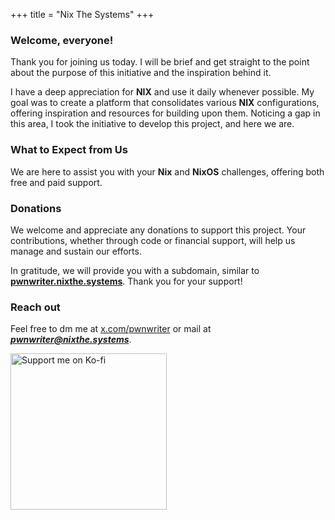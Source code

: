 +++
title = "Nix The Systems"
+++

### Welcome, everyone!

Thank you for joining us today. I will be brief and get straight to the point about the purpose of this initiative and the inspiration behind it.

I have a deep appreciation for **NIX** and use it daily whenever possible. My goal was to create a platform that consolidates various **NIX** configurations, offering inspiration and resources for building upon them. Noticing a gap in this area, I took the initiative to develop this project, and here we are.

### What to Expect from Us

We are here to assist you with your **Nix** and **NixOS** challenges, offering both free and paid support.

### Donations

We welcome and appreciate any donations to support this project. Your contributions, whether through code or financial support, will help us manage and sustain our efforts.

In gratitude, we will provide you with a subdomain, similar to [**pwnwriter.nixthe.systems**](https://pwnwriter.nixthe.systems). Thank you for your support!


### Reach out

Feel free to dm me at [x.com/pwnwriter](https://x.com/pwnwriter) or mail at ***pwnwriter@nixthe.systems***.

<a href="https://ko-fi.com/pwnwriter" target="_blank">
    <img src="https://img.shields.io/badge/Ko--fi-Support%20Me%20%F0%9F%92%96-FF5E5B?style=flat-square&logo=ko-fi" alt="Support me on Ko-fi" width="250"/>
</a>
